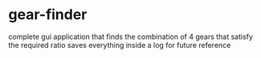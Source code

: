 # gear-finder
complete gui application that finds the combination of 4 gears that satisfy the required ratio
saves everything inside a log for future reference

